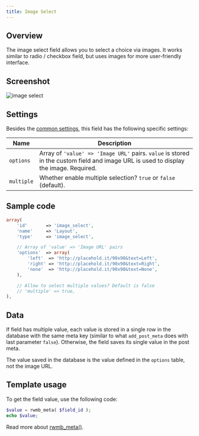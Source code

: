 ```yaml
---
title: Image Select
---
```


## Overview

The image select field allows you to select a choice via images. It works similar to radio / checkbox field, but uses images for more user-friendly interface.

## Screenshot

![image select](https://i.imgur.com/avEo6jC.png)

## Settings

Besides the [common settings](/field-settings/), this field has the following specific settings:

Name | Description
--- | ---
`options` | Array of `'value' => 'Image URL'` pairs. `value` is stored in the custom field and image URL is used to display the image. Required.
`multiple` | Whether enable multiple selection? `true` or `false` (default).

## Sample code

```php
array(
    'id'       => 'image_select',
    'name'     => 'Layout',
    'type'     => 'image_select',

    // Array of 'value' => 'Image URL' pairs
    'options'  => array(
        'left'  => 'http://placehold.it/90x90&text=Left',
        'right' => 'http://placehold.it/90x90&text=Right',
        'none'  => 'http://placehold.it/90x90&text=None',
    ),

    // Allow to select multiple values? Default is false
    // 'multiple' => true,
),
```

## Data

If field has multiple value, each value is stored in a single row in the database with the same meta key (similar to what `add_post_meta` does with last parameter `false`). Otherwise, the field saves its single value in the post meta.

The value saved in the database is the value defined in the `options` table, not the image URL.

## Template usage

To get the field value, use the following code:

```php
$value = rwmb_meta( $field_id );
echo $value;
```

Read more about [rwmb_meta()](/functions/rwmb-meta/).
